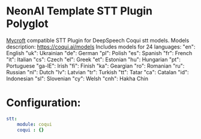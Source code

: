 # NeonAI Template STT Plugin Polyglot
[Mycroft](https://mycroft-ai.gitbook.io/docs/mycroft-technologies/mycroft-core/plugins) compatible
STT Plugin for DeepSpeech Coqui stt models.
Models description: https://coqui.ai/models
Includes models for 24 languages:
"en": English
"uk": Ukrainian
"de": German
"pl": Polish
"es": Spanish
"fr": French
"it": Italian
"cs": Czech
"el": Greek
"et": Estonian
"hu": Hungarian
"pt": Portuguese
"ga-IE": Irish
"fi": Finish
"ka": Geargian
"ro": Romanian
"ru": Russian
"nl": Dutch
"lv": Latvian
"tr": Turkish
"tt": Tatar
"ca": Catalan
"id": Indonesian
"sl": Slovenian
"cy": Welsh
"cnh": Hakha Chin


# Configuration:
```yaml
stt:
    module: coqui  
    coqui : {}

```
